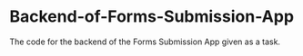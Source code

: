 # Backend-of-Forms-Submission-App
The code for the backend of the Forms Submission App given as a task.
